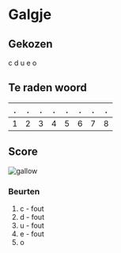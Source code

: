 # Galgje

## Gekozen
c
d
u
e
o

## Te raden woord

|.|.|.|.|.|.|.|.|
|-|-|-|-|-|-|-|-|
|1|2|3|4|5|6|7|8|

## Score
![gallow](./images/5.png)

### Beurten
1. c - fout
2. d - fout
3. u - fout
4. e - fout
5. o